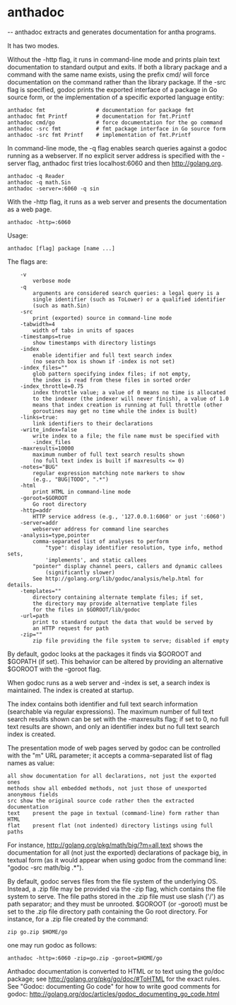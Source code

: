 # anthadoc
--
anthadoc extracts and generates documentation for antha programs.

It has two modes.

Without the -http flag, it runs in command-line mode and prints plain text
documentation to standard output and exits. If both a library package and a
command with the same name exists, using the prefix cmd/ will force
documentation on the command rather than the library package. If the -src flag
is specified, godoc prints the exported interface of a package in Go source
form, or the implementation of a specific exported language entity:

    anthadoc fmt                # documentation for package fmt
    anthadoc fmt Printf         # documentation for fmt.Printf
    anthadoc cmd/go             # force documentation for the go command
    anthadoc -src fmt           # fmt package interface in Go source form
    anthadoc -src fmt Printf    # implementation of fmt.Printf

In command-line mode, the -q flag enables search queries against a godoc running
as a webserver. If no explicit server address is specified with the -server
flag, anthadoc first tries localhost:6060 and then http://golang.org.

    anthadoc -q Reader
    anthadoc -q math.Sin
    anthadoc -server=:6060 -q sin

With the -http flag, it runs as a web server and presents the documentation as a
web page.

    anthadoc -http=:6060

Usage:

    anthadoc [flag] package [name ...]

The flags are:

    	-v
    		verbose mode
    	-q
    		arguments are considered search queries: a legal query is a
    		single identifier (such as ToLower) or a qualified identifier
    		(such as math.Sin)
    	-src
    		print (exported) source in command-line mode
    	-tabwidth=4
    		width of tabs in units of spaces
    	-timestamps=true
    		show timestamps with directory listings
    	-index
    		enable identifier and full text search index
    		(no search box is shown if -index is not set)
    	-index_files=""
    		glob pattern specifying index files; if not empty,
    		the index is read from these files in sorted order
    	-index_throttle=0.75
    		index throttle value; a value of 0 means no time is allocated
    		to the indexer (the indexer will never finish), a value of 1.0
    		means that index creation is running at full throttle (other
    		goroutines may get no time while the index is built)
    	-links=true:
    		link identifiers to their declarations
    	-write_index=false
    		write index to a file; the file name must be specified with
    		-index_files
    	-maxresults=10000
    		maximum number of full text search results shown
    		(no full text index is built if maxresults <= 0)
    	-notes="BUG"
    		regular expression matching note markers to show
    		(e.g., "BUG|TODO", ".*")
    	-html
    		print HTML in command-line mode
    	-goroot=$GOROOT
    		Go root directory
    	-http=addr
    		HTTP service address (e.g., '127.0.0.1:6060' or just ':6060')
    	-server=addr
    		webserver address for command line searches
    	-analysis=type,pointer
    		comma-separated list of analyses to perform
        		"type": display identifier resolution, type info, method sets,
    			'implements', and static callees
    		"pointer" display channel peers, callers and dynamic callees
    			(significantly slower)
    		See http://golang.org/lib/godoc/analysis/help.html for details.
    	-templates=""
    		directory containing alternate template files; if set,
    		the directory may provide alternative template files
    		for the files in $GOROOT/lib/godoc
    	-url=path
    		print to standard output the data that would be served by
    		an HTTP request for path
    	-zip=""
    		zip file providing the file system to serve; disabled if empty

By default, godoc looks at the packages it finds via $GOROOT and $GOPATH (if
set). This behavior can be altered by providing an alternative $GOROOT with the
-goroot flag.

When godoc runs as a web server and -index is set, a search index is maintained.
The index is created at startup.

The index contains both identifier and full text search information (searchable
via regular expressions). The maximum number of full text search results shown
can be set with the -maxresults flag; if set to 0, no full text results are
shown, and only an identifier index but no full text search index is created.

The presentation mode of web pages served by godoc can be controlled with the
"m" URL parameter; it accepts a comma-separated list of flag names as value:

    all	show documentation for all declarations, not just the exported ones
    methods	show all embedded methods, not just those of unexported anonymous fields
    src	show the original source code rather then the extracted documentation
    text	present the page in textual (command-line) form rather than HTML
    flat	present flat (not indented) directory listings using full paths

For instance, http://golang.org/pkg/math/big/?m=all,text shows the documentation
for all (not just the exported) declarations of package big, in textual form (as
it would appear when using godoc from the command line: "godoc -src math/big
.*").

By default, godoc serves files from the file system of the underlying OS.
Instead, a .zip file may be provided via the -zip flag, which contains the file
system to serve. The file paths stored in the .zip file must use slash ('/') as
path separator; and they must be unrooted. $GOROOT (or -goroot) must be set to
the .zip file directory path containing the Go root directory. For instance, for
a .zip file created by the command:

    zip go.zip $HOME/go

one may run godoc as follows:

    anthadoc -http=:6060 -zip=go.zip -goroot=$HOME/go

Anthadoc documentation is converted to HTML or to text using the go/doc package;
see http://golang.org/pkg/go/doc/#ToHTML for the exact rules. See "Godoc:
documenting Go code" for how to write good comments for godoc:
http://golang.org/doc/articles/godoc_documenting_go_code.html
